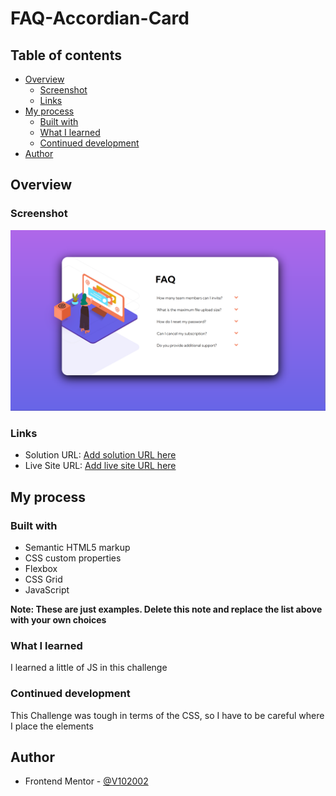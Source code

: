 # FAQ-Accordian-Card
## Table of contents

- [Overview](#overview)
  - [Screenshot](#screenshot)
  - [Links](#links)
- [My process](#my-process)
  - [Built with](#built-with)
  - [What I learned](#what-i-learned)
  - [Continued development](#continued-development)
- [Author](#author)



## Overview


### Screenshot

![](./Screenshot%202024-07-11%20181222.png)

### Links

- Solution URL: [Add solution URL here](https://your-solution-url.com)
- Live Site URL: [Add live site URL here](https://your-live-site-url.com)

## My process

### Built with

- Semantic HTML5 markup
- CSS custom properties
- Flexbox
- CSS Grid
- JavaScript

**Note: These are just examples. Delete this note and replace the list above with your own choices**

### What I learned

I learned a little of JS in this challenge

### Continued development

This Challenge was tough in terms of the CSS, so I have to be careful where I place the elements


## Author
- Frontend Mentor - [@V102002](https://www.frontendmentor.io/profile/V102002)

